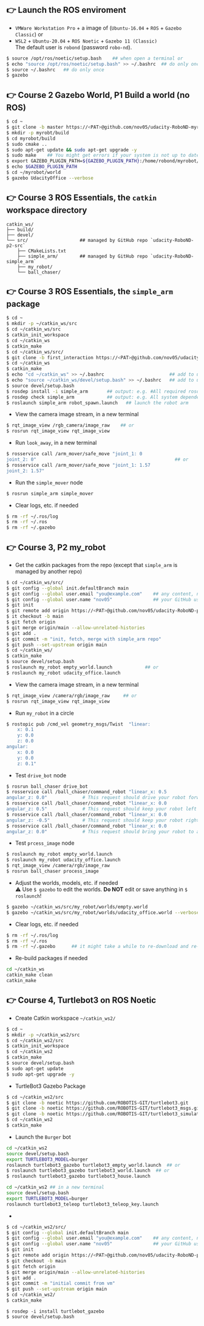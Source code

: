 ## 👉 Launch the ROS enviroment

* `VMWare Workstation Pro` + a image of (`Ubuntu-16.04` + `ROS` + `Gazebo Classic`) or     
* `WSL2` + `Ubuntu-20.04` + `ROS Noetic` + `Gazebo 11 (Classic)`   
  The default user is `robond` (password `robo-nd`).  

```sh
$ source /opt/ros/noetic/setup.bash    ## when open a terminal or
$ echo "source /opt/ros/noetic/setup.bash" >> ~/.bashrc  ## do only once
$ source ~/.bashrc   ## do only once
$ gazebo
```


## 👉 Course 2 Gazebo World, P1 Build a world (no ROS)

```sh
$ cd ~
$ git clone -b master https://<PAT>@github.com/nov05/udacity-RoboND-myrobot.git myrobot  ## replace <PAT> with your token
$ mkdir -p myrobt/build
$ cd myrobot/build
$ sudo cmake ..
$ sudo apt-get update && sudo apt-get upgrade -y  
$ sudo make    ## You might get errors if your system is not up to date!
$ export GAZEBO_PLUGIN_PATH=${GAZEBO_PLUGIN_PATH}:/home/robond/myrobot/build
$ echo $GAZEBO_PLUGIN_PATH
$ cd ~/myrobot/world
$ gazebo UdacityOffice --verbose
```

## 👉 Course 3 ROS Essentials, the `catkin` workspace directory

```
catkin_ws/
├── build/
├── devel/
└── src/                   ## managed by GitHub repo `udacity-RoboND-p2-src`
    ├── CMakeLists.txt  
    ├── simple_arm/        ## managed by GitHub repo `udacity-RoboND-simple_arm`
    ├── my_robot/
    └── ball_chaser/
```

## 👉 Course 3 ROS Essentials, the `simple_arm` package

```sh
$ cd ~
$ mkdir -p ~/catkin_ws/src
$ cd ~/catkin_ws/src
$ catkin_init_workspace
$ cd ~/catkin_ws
$ catkin_make
$ cd ~/catkin_ws/src/
$ git clone -b first_interaction https://<PAT>@github.com/nov05/udacity-RoboND-simple_arm simple_arm
$ cd ~/catkin_ws
$ catkin_make
$ echo "cd ~/catkin_ws" >> ~/.bashrc                        ## add to user .bashrc
$ echo "source ~/catkin_ws/devel/setup.bash" >> ~/.bashrc   ## add to user .bashrc
$ source devel/setup.bash
$ rosdep install -i simple_arm       ## output: e.g. #All required rosdeps installed successfully
$ rosdep check simple_arm            ## output: e.g. All system dependencies have been satisified
$ roslaunch simple_arm robot_spawn.launch   ## launch the robot arm
```

* View the camera image stream, in a new terminal
```sh
$ rqt_image_view /rgb_camera/image_raw    ## or
$ rosrun rqt_image_view rqt_image_view         
```

* Run `look_away`, in a new terminal
```sh
$ rosservice call /arm_mover/safe_move "joint_1: 0
joint_2: 0"                                                   ## or
$ rosservice call /arm_mover/safe_move "joint_1: 1.57
joint_2: 1.57"
```

* Run the `simple_mover` node 
```sh
$ rosrun simple_arm simple_mover
```

* Clear logs, etc. if needed
```sh
$ rm -rf ~/.ros/log
$ rm -rf ~/.ros
$ rm -rf ~/.gazebo
```



## 👉 Course 3, P2 my_robot

* Get the catkin packages from the repo (except that `simple_arm` is managed by another repo)
```sh
$ cd ~/catkin_ws/src/
$ git config --global init.defaultBranch main
$ git config --global user.email "you@example.com"    ## any content, no need to change
$ git config --global user.name "nov05"               ## your GitHub user ID
$ git init
$ git remote add origin https://<PAT>@github.com/nov05/udacity-RoboND-p2-src.git
$ it checkout -b main
$ git fetch origin
$ git merge origin/main --allow-unrelated-histories
$ git add .
$ git commit -m "init, fetch, merge with simple_arm repo"
$ git push --set-upstream origin main
$ cd ~/catkin_ws/
$ catkin_make
$ source devel/setup.bash
$ roslaunch my_robot empty_world.launch            ## or
$ roslaunch my_robot udacity_office.launch
```

* View the camera image stream, in a new terminal
```sh
$ rqt_image_view /camera/rgb/image_raw     ## or
$ rosrun rqt_image_view rqt_image_view           
```

* Run `my_robot` in a circle
```sh
$ rostopic pub /cmd_vel geometry_msgs/Twist  "linear:
    x: 0.1
    y: 0.0
    z: 0.0
angular:
    x: 0.0
    y: 0.0
    z: 0.1"
```

* Test `drive_bot` node
```sh
$ rosrun ball_chaser drive_bot
$ rosservice call /ball_chaser/command_robot "linear_x: 0.5
angular_z: 0.0"             # This request should drive your robot forward
$ rosservice call /ball_chaser/command_robot "linear_x: 0.0
angular_z: 0.5"             # This request should keep your robot left turning
$ rosservice call /ball_chaser/command_robot "linear_x: 0.0
angular_z: -0.5"            # This request should keep your robot right turning
$ rosservice call /ball_chaser/command_robot "linear_x: 0.0
angular_z: 0.0"             # This request should bring your robot to a complete stop
```

* Test `prcess_image` node
```sh
$ roslaunch my_robot empty_world.launch  
$ roslaunch my_robot udacity_office.launch
$ rqt_image_view /camera/rgb/image_raw  
$ rosrun ball_chaser process_image  
```

* Adjust the worlds, models, etc. if needed  
  ⚠️ Use `$ gazebo` to edit the worlds. **Do NOT** edit or save anything in `$ roslaunch`! 
```sh
$ gazebo ~/catkin_ws/src/my_robot/worlds/empty.world
$ gazebo ~/catkin_ws/src/my_robot/worlds/udacity_office.world --verbose
```  

* Clear logs, etc. if needed
```sh
$ rm -rf ~/.ros/log
$ rm -rf ~/.ros
$ rm -rf ~/.gazebo      ## it might take a while to re-download and re-render
```

* Re-build packages if needed
```sh
cd ~/catkin_ws               
catkin_make clean
catkin_make 
```

## 👉 Course 4, Turtlebot3 on ROS Noetic

* Create Catkin workspace `~/catkin_ws2/`  

```sh
$ cd ~
$ mkdir -p ~/catkin_ws2/src
$ cd ~/catkin_ws2/src
$ catkin_init_workspace
$ cd ~/catkin_ws2
$ catkin_make
$ source devel/setup.bash
$ sudo apt-get update
$ sudo apt-get upgrade -y
```

* TurtleBot3 Gazebo Package

```sh
$ cd ~/catkin_ws2/src
$ git clone -b noetic https://github.com/ROBOTIS-GIT/turtlebot3.git
$ git clone -b noetic https://github.com/ROBOTIS-GIT/turtlebot3_msgs.git
$ git clone -b noetic https://github.com/ROBOTIS-GIT/turtlebot3_simulations.git
$ cd ~/catkin_ws2
$ catkin_make
```

* Launch the `Burger` bot

```sh
cd ~/catkin_ws2
source devel/setup.bash
export TURTLEBOT3_MODEL=burger
roslaunch turtlebot3_gazebo turtlebot3_empty_world.launch  ## or
$ roslaunch turtlebot3_gazebo turtlebot3_world.launch  ## or
$ roslaunch turtlebot3_gazebo turtlebot3_house.launch
```
```sh
cd ~/catkin_ws2 ## in a new terminal
source devel/setup.bash  
export TURTLEBOT3_MODEL=burger
roslaunch turtlebot3_teleop turtlebot3_teleop_key.launch    
```

* 

```sh
$ cd ~/catkin_ws2/src/
$ git config --global init.defaultBranch main
$ git config --global user.email "you@example.com"    ## any content, no need to change
$ git config --global user.name "nov05"               ## your GitHub user
$ git init
$ git remote add origin https://<PAT>@github.com/nov05/udacity-RoboND-p3-src2.git
$ git checkout -b main
$ git fetch origin
$ git merge origin/main --allow-unrelated-histories
$ git add .
$ git commit -m "initial commit from vm"
$ git push --set-upstream origin main
$ cd ~/catkin_ws2/
$ catkin_make
```

```
$ rosdep -i install turtlebot_gazebo
$ source devel/setup.bash
```   



